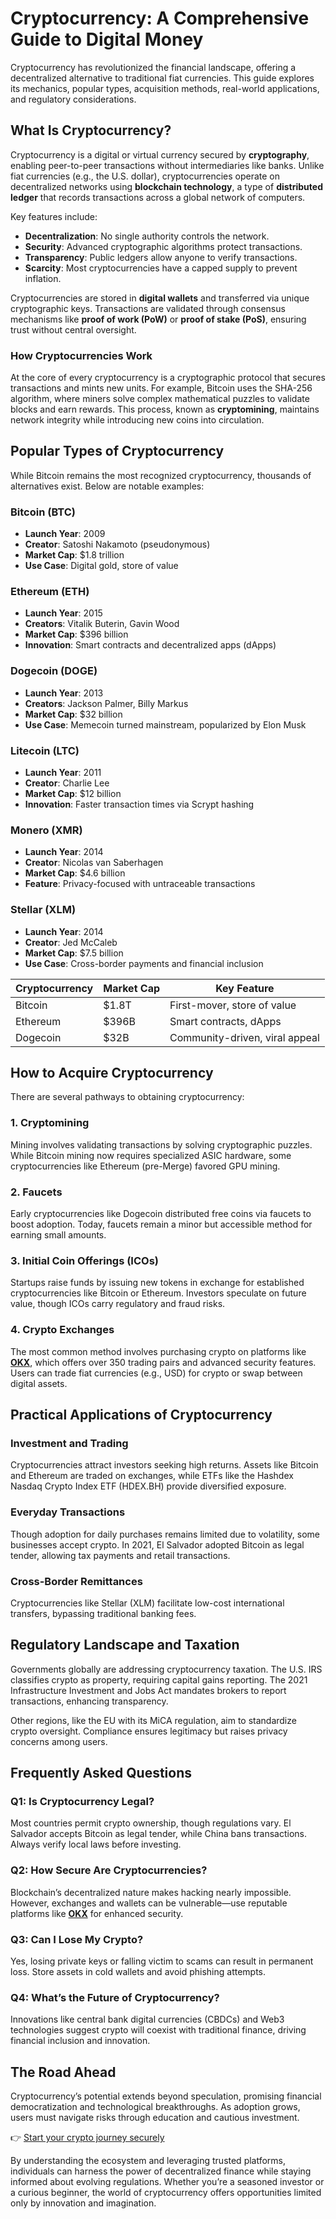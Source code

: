 # Cryptocurrency: A Comprehensive Guide to Digital Money  

Cryptocurrency has revolutionized the financial landscape, offering a decentralized alternative to traditional fiat currencies. This guide explores its mechanics, popular types, acquisition methods, real-world applications, and regulatory considerations.  

## What Is Cryptocurrency?  

Cryptocurrency is a digital or virtual currency secured by **cryptography**, enabling peer-to-peer transactions without intermediaries like banks. Unlike fiat currencies (e.g., the U.S. dollar), cryptocurrencies operate on decentralized networks using **blockchain technology**, a type of **distributed ledger** that records transactions across a global network of computers.  

Key features include:  
- **Decentralization**: No single authority controls the network.  
- **Security**: Advanced cryptographic algorithms protect transactions.  
- **Transparency**: Public ledgers allow anyone to verify transactions.  
- **Scarcity**: Most cryptocurrencies have a capped supply to prevent inflation.  

Cryptocurrencies are stored in **digital wallets** and transferred via unique cryptographic keys. Transactions are validated through consensus mechanisms like **proof of work (PoW)** or **proof of stake (PoS)**, ensuring trust without central oversight.  

### How Cryptocurrencies Work  
At the core of every cryptocurrency is a cryptographic protocol that secures transactions and mints new units. For example, Bitcoin uses the SHA-256 algorithm, where miners solve complex mathematical puzzles to validate blocks and earn rewards. This process, known as **cryptomining**, maintains network integrity while introducing new coins into circulation.  

## Popular Types of Cryptocurrency  

While Bitcoin remains the most recognized cryptocurrency, thousands of alternatives exist. Below are notable examples:  

### Bitcoin (BTC)  
- **Launch Year**: 2009  
- **Creator**: Satoshi Nakamoto (pseudonymous)  
- **Market Cap**: $1.8 trillion  
- **Use Case**: Digital gold, store of value  

### Ethereum (ETH)  
- **Launch Year**: 2015  
- **Creators**: Vitalik Buterin, Gavin Wood  
- **Market Cap**: $396 billion  
- **Innovation**: Smart contracts and decentralized apps (dApps)  

### Dogecoin (DOGE)  
- **Launch Year**: 2013  
- **Creators**: Jackson Palmer, Billy Markus  
- **Market Cap**: $32 billion  
- **Use Case**: Memecoin turned mainstream, popularized by Elon Musk  

### Litecoin (LTC)  
- **Launch Year**: 2011  
- **Creator**: Charlie Lee  
- **Market Cap**: $12 billion  
- **Innovation**: Faster transaction times via Scrypt hashing  

### Monero (XMR)  
- **Launch Year**: 2014  
- **Creator**: Nicolas van Saberhagen  
- **Market Cap**: $4.6 billion  
- **Feature**: Privacy-focused with untraceable transactions  

### Stellar (XLM)  
- **Launch Year**: 2014  
- **Creator**: Jed McCaleb  
- **Market Cap**: $7.5 billion  
- **Use Case**: Cross-border payments and financial inclusion  

| Cryptocurrency | Market Cap | Key Feature |  
|----------------|------------|-------------|  
| Bitcoin        | $1.8T      | First-mover, store of value |  
| Ethereum       | $396B      | Smart contracts, dApps |  
| Dogecoin       | $32B       | Community-driven, viral appeal |  

## How to Acquire Cryptocurrency  

There are several pathways to obtaining cryptocurrency:  

### 1. Cryptomining  
Mining involves validating transactions by solving cryptographic puzzles. While Bitcoin mining now requires specialized ASIC hardware, some cryptocurrencies like Ethereum (pre-Merge) favored GPU mining.  

### 2. Faucets  
Early cryptocurrencies like Dogecoin distributed free coins via faucets to boost adoption. Today, faucets remain a minor but accessible method for earning small amounts.  

### 3. Initial Coin Offerings (ICOs)  
Startups raise funds by issuing new tokens in exchange for established cryptocurrencies like Bitcoin or Ethereum. Investors speculate on future value, though ICOs carry regulatory and fraud risks.  

### 4. Crypto Exchanges  
The most common method involves purchasing crypto on platforms like **[OKX](https://bit.ly/okx-bonus)**, which offers over 350 trading pairs and advanced security features. Users can trade fiat currencies (e.g., USD) for crypto or swap between digital assets.  

## Practical Applications of Cryptocurrency  

### Investment and Trading  
Cryptocurrencies attract investors seeking high returns. Assets like Bitcoin and Ethereum are traded on exchanges, while ETFs like the Hashdex Nasdaq Crypto Index ETF (HDEX.BH) provide diversified exposure.  

### Everyday Transactions  
Though adoption for daily purchases remains limited due to volatility, some businesses accept crypto. In 2021, El Salvador adopted Bitcoin as legal tender, allowing tax payments and retail transactions.  

### Cross-Border Remittances  
Cryptocurrencies like Stellar (XLM) facilitate low-cost international transfers, bypassing traditional banking fees.  

## Regulatory Landscape and Taxation  

Governments globally are addressing cryptocurrency taxation. The U.S. IRS classifies crypto as property, requiring capital gains reporting. The 2021 Infrastructure Investment and Jobs Act mandates brokers to report transactions, enhancing transparency.  

Other regions, like the EU with its MiCA regulation, aim to standardize crypto oversight. Compliance ensures legitimacy but raises privacy concerns among users.  

## Frequently Asked Questions  

### Q1: Is Cryptocurrency Legal?  
Most countries permit crypto ownership, though regulations vary. El Salvador accepts Bitcoin as legal tender, while China bans transactions. Always verify local laws before investing.  

### Q2: How Secure Are Cryptocurrencies?  
Blockchain’s decentralized nature makes hacking nearly impossible. However, exchanges and wallets can be vulnerable—use reputable platforms like **[OKX](https://bit.ly/okx-bonus)** for enhanced security.  

### Q3: Can I Lose My Crypto?  
Yes, losing private keys or falling victim to scams can result in permanent loss. Store assets in cold wallets and avoid phishing attempts.  

### Q4: What’s the Future of Cryptocurrency?  
Innovations like central bank digital currencies (CBDCs) and Web3 technologies suggest crypto will coexist with traditional finance, driving financial inclusion and innovation.  

## The Road Ahead  

Cryptocurrency’s potential extends beyond speculation, promising financial democratization and technological breakthroughs. As adoption grows, users must navigate risks through education and cautious investment.  

👉 [Start your crypto journey securely](https://bit.ly/okx-bonus)  

By understanding the ecosystem and leveraging trusted platforms, individuals can harness the power of decentralized finance while staying informed about evolving regulations. Whether you’re a seasoned investor or a curious beginner, the world of cryptocurrency offers opportunities limited only by innovation and imagination.